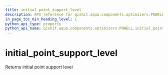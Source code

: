 ```yaml
---
title: initial_point_support_level
description: API reference for qiskit.aqua.components.optimizers.POWELL.initial_point_support_level
in_page_toc_min_heading_level: 1
python_api_type: property
python_api_name: qiskit.aqua.components.optimizers.POWELL.initial_point_support_level
---
```


# initial\_point\_support\_level

Returns initial point support level

